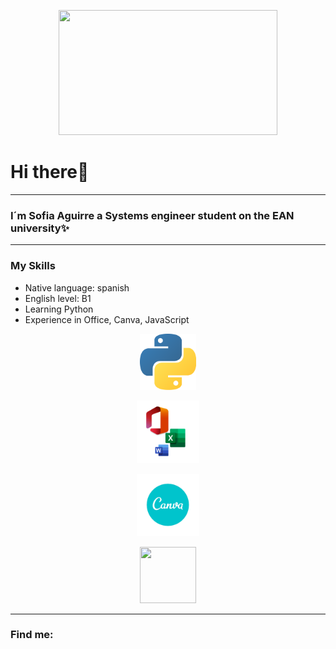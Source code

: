 <p align="center">
  <img src="https://user-images.githubusercontent.com/114430959/192381086-d1f91020-0ce0-4125-9386-c065a1aaa595.gif" width="350" height="200">
</p>

# Hi there👋
<p align="center"> 
  

--- 

### I´m Sofia Aguirre a Systems engineer student on the EAN university✨

---

### My Skills
- Native language: spanish
- English level: B1
- Learning Python
- Experience in Office, Canva, JavaScript

<p align="center">
  <img src="https://github.com/Natpachecogomez/Natpachecogomez/blob/main/pyt.png?raw=true" width="90" height="90">
</p>
<p align="center">
  <img src="https://github.com/Natpachecogomez/Natpachecogomez/blob/main/Office.png?raw=true" width="100" height="100">
</p>
<p align="center">
  <img src="https://github.com/Jafeibso/Jafeibso/blob/main/can.png?raw=true" width="100" height="100">
</p>
<p align="center">
  <img src="https://upload.wikimedia.org/wikipedia/commons/thumb/9/99/Unofficial_JavaScript_logo_2.svg/480px-Unofficial_JavaScript_logo_2.svg.png" width="90" height="90">
</p>

---

### Find me:

<!--
**Sofia24-eng/Sofia24-eng** is a ✨ _special_ ✨ repository because its `README.md` (this file) appears on your GitHub profile.

Here are some ideas to get you started:

- 🔭 I’m currently working on ...
- 🌱 I’m currently learning ...
- 👯 I’m looking to collaborate on ...
- 🤔 I’m looking for help with ...
- 💬 Ask me about ...
- 📫 How to reach me: ...
- 😄 Pronouns: ...
- ⚡ Fun fact: ...
-->

